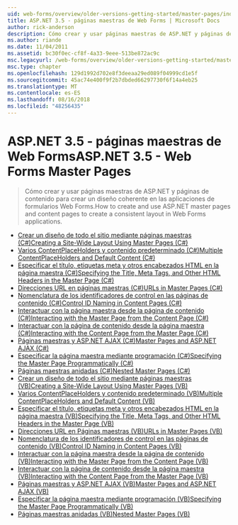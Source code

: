 ```yaml
---
uid: web-forms/overview/older-versions-getting-started/master-pages/index
title: ASP.NET 3.5 - páginas maestras de Web Forms | Microsoft Docs
author: rick-anderson
description: Cómo crear y usar páginas maestras de ASP.NET y páginas de contenido para crear un diseño coherente en las aplicaciones de formularios Web Forms.
ms.author: riande
ms.date: 11/04/2011
ms.assetid: bc30f0ec-cf8f-4a33-9eee-513be872ac9c
msc.legacyurl: /web-forms/overview/older-versions-getting-started/master-pages
msc.type: chapter
ms.openlocfilehash: 129d1992d702e8f3deeaa29ed089f04999cd1e5f
ms.sourcegitcommit: 45ac74e400f9f2b7dbded66297730f6f14a4eb25
ms.translationtype: MT
ms.contentlocale: es-ES
ms.lasthandoff: 08/16/2018
ms.locfileid: "48256435"
---
```

<a name="aspnet-35---web-forms-master-pages"></a><span data-ttu-id="752a5-103">ASP.NET 3.5 - páginas maestras de Web Forms</span><span class="sxs-lookup"><span data-stu-id="752a5-103">ASP.NET 3.5 - Web Forms Master Pages</span></span>
====================
> <span data-ttu-id="752a5-104">Cómo crear y usar páginas maestras de ASP.NET y páginas de contenido para crear un diseño coherente en las aplicaciones de formularios Web Forms.</span><span class="sxs-lookup"><span data-stu-id="752a5-104">How to create and use ASP.NET master pages and content pages to create a consistent layout in Web Forms applications.</span></span>


- [<span data-ttu-id="752a5-105">Crear un diseño de todo el sitio mediante páginas maestras (C#)</span><span class="sxs-lookup"><span data-stu-id="752a5-105">Creating a Site-Wide Layout Using Master Pages (C#)</span></span>](creating-a-site-wide-layout-using-master-pages-cs.md)
- [<span data-ttu-id="752a5-106">Varios ContentPlaceHolders y contenido predeterminado (C#)</span><span class="sxs-lookup"><span data-stu-id="752a5-106">Multiple ContentPlaceHolders and Default Content (C#)</span></span>](multiple-contentplaceholders-and-default-content-cs.md)
- [<span data-ttu-id="752a5-107">Especificar el título, etiquetas meta y otros encabezados HTML en la página maestra (C#)</span><span class="sxs-lookup"><span data-stu-id="752a5-107">Specifying the Title, Meta Tags, and Other HTML Headers in the Master Page (C#)</span></span>](specifying-the-title-meta-tags-and-other-html-headers-in-the-master-page-cs.md)
- [<span data-ttu-id="752a5-108">Direcciones URL en páginas maestras (C#)</span><span class="sxs-lookup"><span data-stu-id="752a5-108">URLs in Master Pages (C#)</span></span>](urls-in-master-pages-cs.md)
- [<span data-ttu-id="752a5-109">Nomenclatura de los identificadores de control en las páginas de contenido (C#)</span><span class="sxs-lookup"><span data-stu-id="752a5-109">Control ID Naming in Content Pages (C#)</span></span>](control-id-naming-in-content-pages-cs.md)
- [<span data-ttu-id="752a5-110">Interactuar con la página maestra desde la página de contenido (C#)</span><span class="sxs-lookup"><span data-stu-id="752a5-110">Interacting with the Master Page from the Content Page (C#)</span></span>](interacting-with-the-master-page-from-the-content-page-cs.md)
- [<span data-ttu-id="752a5-111">Interactuar con la página de contenido desde la página maestra (C#)</span><span class="sxs-lookup"><span data-stu-id="752a5-111">Interacting with the Content Page from the Master Page (C#)</span></span>](interacting-with-the-content-page-from-the-master-page-cs.md)
- [<span data-ttu-id="752a5-112">Páginas maestras y ASP.NET AJAX (C#)</span><span class="sxs-lookup"><span data-stu-id="752a5-112">Master Pages and ASP.NET AJAX (C#)</span></span>](master-pages-and-asp-net-ajax-cs.md)
- [<span data-ttu-id="752a5-113">Especificar la página maestra mediante programación (C#)</span><span class="sxs-lookup"><span data-stu-id="752a5-113">Specifying the Master Page Programmatically (C#)</span></span>](specifying-the-master-page-programmatically-cs.md)
- [<span data-ttu-id="752a5-114">Páginas maestras anidadas (C#)</span><span class="sxs-lookup"><span data-stu-id="752a5-114">Nested Master Pages (C#)</span></span>](nested-master-pages-cs.md)
- [<span data-ttu-id="752a5-115">Crear un diseño de todo el sitio mediante páginas maestras (VB)</span><span class="sxs-lookup"><span data-stu-id="752a5-115">Creating a Site-Wide Layout Using Master Pages (VB)</span></span>](creating-a-site-wide-layout-using-master-pages-vb.md)
- [<span data-ttu-id="752a5-116">Varios ContentPlaceHolders y contenido predeterminado (VB)</span><span class="sxs-lookup"><span data-stu-id="752a5-116">Multiple ContentPlaceHolders and Default Content (VB)</span></span>](multiple-contentplaceholders-and-default-content-vb.md)
- [<span data-ttu-id="752a5-117">Especificar el título, etiquetas meta y otros encabezados HTML en la página maestra (VB)</span><span class="sxs-lookup"><span data-stu-id="752a5-117">Specifying the Title, Meta Tags, and Other HTML Headers in the Master Page (VB)</span></span>](specifying-the-title-meta-tags-and-other-html-headers-in-the-master-page-vb.md)
- [<span data-ttu-id="752a5-118">Direcciones URL en Páginas maestras (VB)</span><span class="sxs-lookup"><span data-stu-id="752a5-118">URLs in Master Pages (VB)</span></span>](urls-in-master-pages-vb.md)
- [<span data-ttu-id="752a5-119">Nomenclatura de los identificadores de control en las páginas de contenido (VB)</span><span class="sxs-lookup"><span data-stu-id="752a5-119">Control ID Naming in Content Pages (VB)</span></span>](control-id-naming-in-content-pages-vb.md)
- [<span data-ttu-id="752a5-120">Interactuar con la página maestra desde la página de contenido (VB)</span><span class="sxs-lookup"><span data-stu-id="752a5-120">Interacting with the Master Page from the Content Page (VB)</span></span>](interacting-with-the-master-page-from-the-content-page-vb.md)
- [<span data-ttu-id="752a5-121">Interactuar con la página de contenido desde la página maestra (VB)</span><span class="sxs-lookup"><span data-stu-id="752a5-121">Interacting with the Content Page from the Master Page (VB)</span></span>](interacting-with-the-content-page-from-the-master-page-vb.md)
- [<span data-ttu-id="752a5-122">Páginas maestras y ASP.NET AJAX (VB)</span><span class="sxs-lookup"><span data-stu-id="752a5-122">Master Pages and ASP.NET AJAX (VB)</span></span>](master-pages-and-asp-net-ajax-vb.md)
- [<span data-ttu-id="752a5-123">Especificar la página maestra mediante programación (VB)</span><span class="sxs-lookup"><span data-stu-id="752a5-123">Specifying the Master Page Programmatically (VB)</span></span>](specifying-the-master-page-programmatically-vb.md)
- [<span data-ttu-id="752a5-124">Páginas maestras anidadas (VB)</span><span class="sxs-lookup"><span data-stu-id="752a5-124">Nested Master Pages (VB)</span></span>](nested-master-pages-vb.md)
